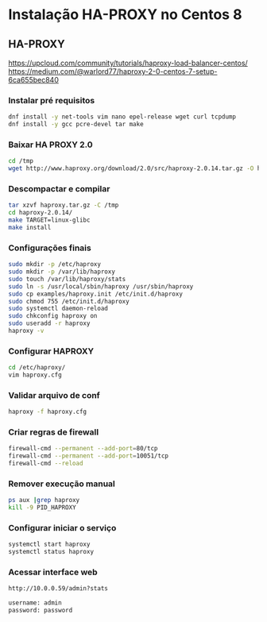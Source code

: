 # Instalação HA-PROXY no Centos 8

## HA-PROXY

https://upcloud.com/community/tutorials/haproxy-load-balancer-centos/
https://medium.com/@warlord77/haproxy-2-0-centos-7-setup-6ca655bec840

### Instalar pré requisitos

```bash
dnf install -y net-tools vim nano epel-release wget curl tcpdump
dnf install -y gcc pcre-devel tar make
```


### Baixar HA PROXY 2.0

```bash
cd /tmp
wget http://www.haproxy.org/download/2.0/src/haproxy-2.0.14.tar.gz -O haproxy.tar.gz
```

### Descompactar e compilar

```bash
tar xzvf haproxy.tar.gz -C /tmp
cd haproxy-2.0.14/
make TARGET=linux-glibc
make install
```

### Configurações finais

```bash
sudo mkdir -p /etc/haproxy
sudo mkdir -p /var/lib/haproxy 
sudo touch /var/lib/haproxy/stats
sudo ln -s /usr/local/sbin/haproxy /usr/sbin/haproxy
sudo cp examples/haproxy.init /etc/init.d/haproxy
sudo chmod 755 /etc/init.d/haproxy
sudo systemctl daemon-reload
sudo chkconfig haproxy on
sudo useradd -r haproxy
haproxy -v
```

### Configurar HAPROXY
```bash
cd /etc/haproxy/
vim haproxy.cfg
```

### Validar arquivo de conf

```bash
haproxy -f haproxy.cfg
```

### Criar regras de firewall

```bash
firewall-cmd --permanent --add-port=80/tcp
firewall-cmd --permanent --add-port=10051/tcp
firewall-cmd --reload
```

### Remover execução manual

```bash
ps aux |grep haproxy
kill -9 PID_HAPROXY
```

### Configurar iniciar o serviço

```bash
systemctl start haproxy
systemctl status haproxy
```

### Acessar interface web

```bash
http://10.0.0.59/admin?stats

username: admin
password: password
```

